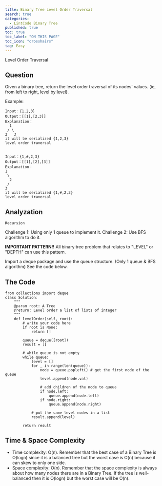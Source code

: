 ```yaml
---
title: Binary Tree Level Order Traversal
search: true
categories:
  - LintCode Binary Tree
published: true
toc: true
toc_label: "ON THIS PAGE"
toc_icon: "crosshairs"
tag: Easy
---
```


Level Order Traversal

## Question

Given a binary tree, return the level order traversal of its nodes' values. (ie, from left to right, level by level).

Example:
```
Input：{1,2,3}
Output：[[1],[2,3]]
Explanation：
  1
 / \
2   3
it will be serialized {1,2,3}
level order traversal


Input：{1,#,2,3}
Output：[[1],[2],[3]]
Explanation：
1
 \
  2
 /
3
it will be serialized {1,#,2,3}
level order traversal
```

## Analyzation
`Recursion`

Challenge 1: Using only 1 queue to implement it.
Challenge 2: Use BFS algorithm to do it.

**IMPORTANT PATTERN!!**
All binary tree problem that relates to "LEVEL" or "DEPTH" can use this pattern.

Import a deque package and use the queue structure. (Only 1 queue & BFS algorithm)
See the code below.

## The Code
```
from collections import deque
class Solution:
    """
    @param root: A Tree
    @return: Level order a list of lists of integer
    """
    def levelOrder(self, root):
        # write your code here
        if root is None:
            return []
            
        queue = deque([root])
        result = []
        
        # while queue is not empty
        while queue:
            level = []
            for _ in range(len(queue)):
                node = queue.popleft() # get the first node of the queue
                level.append(node.val)
                
                # add children of the node to queue
                if node.left:
                    queue.append(node.left)
                if node.right:
                    queue.append(node.right)
                    
            # put the same level nodes in a list
            result.append(level)
        
        return result
```

## Time & Space Complexity
- Time complexity: O(n). Remember that the best case of a Binary Tree is O(logn) since it is a balanced tree but the worst case is O(n) because it can skew to only one side.
- Space complexity: O(n). Remember that the space complexity is always about how many nodes there are in a Binary Tree. If the tree is well-balanced then it is O(logn) but the worst case will be O(n).
